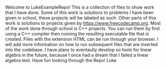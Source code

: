 Welcome to LukeExampleRepo!
This is a collection of files to show work that I have done.
Some of this work is solutions to problems I have been given in school, these projects will be labeled as such.
Other parts of this work is solutions to projects given by https://www.freecodecamp.org.
Most of the work done through school is C++ projects. You can run them by first using a C++ compiler then running the resulting executable file that is created.
Files with the extension HTML can be run through your browser. I will add more information on how to run subsequent files that are inserted into the codebase.
I have plans to eventaully develop so tools for linear algebra in the future, because I once had a dream that I failed a linear algebra test.
Have fun looking through the Repo!
Luke
